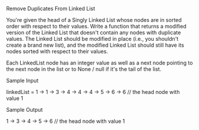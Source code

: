 Remove Duplicates From Linked List

You're given the head of a Singly Linked List whose nodes are in sorted order with respect to their values. Write a function that returns a modified version of the Linked List that doesn't contain any nodes with duplicate values. The Linked List should be modified in place (i.e., you shouldn't create a brand new list), and the modified Linked List should still have its nodes sorted with respect to their values.

Each LinkedList node has an integer value as well as a next node pointing to the next node in the list or to None /
null if it's the tail of the list.

Sample Input

linkedList = 1 -> 1 -> 3 -> 4 -> 4 -> 4 -> 5 -> 6 -> 6 // the head node with value 1

Sample Output

1 -> 3 -> 4 -> 5 -> 6 // the head node with value 1
